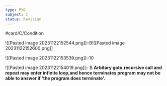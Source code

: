 ```yaml
---
type: PYQ
subject: C
status: Revision
---
```

#card/C/Condition


![[Pasted image 20231122152544.png]]::B![[Pasted image 20231122152600.png]] <!--SR:!2023-12-18,6,170-->


![[Pasted image 20231122153539.png]]::10 <!--SR:!2024-01-05,24,210-->

![[Pasted image 20231122154019.png]]:: B  **Arbitary goto,recursive call and repeat may enter infinite loop,and hence terminates program may not be able to answer if 'the program does terminate'.** <!--SR:!2023-12-20,14,190-->

